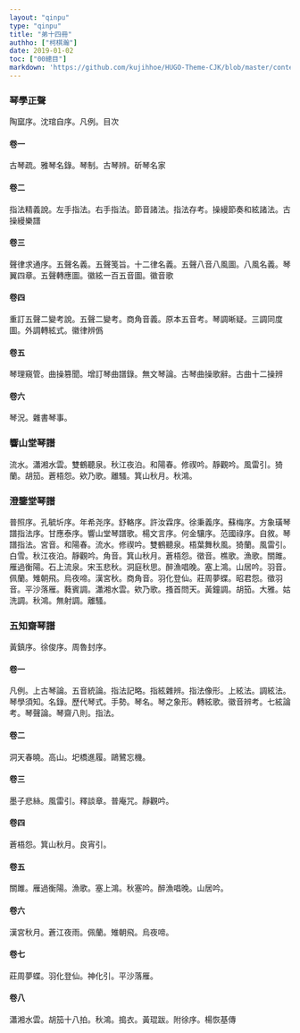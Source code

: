 ```yaml
---
layout: "qinpu"
type: "qinpu"
title: "弟十四冊"
authho: ["柯棋瀚"]
date: 2019-01-02
toc: ["00總目"]
markdown: 'https://github.com/kujihhoe/HUGO-Theme-CJK/blob/master/content/qinpu/00table/14.md'
---
```


### 琴學正聲

陶窳序。沈琯自序。凡例。目次

#### 卷一

古琴疏。雅琴名錄。琴制。古琴辨。斫琴名家

#### 卷二

指法精義說。左手指法。右手指法。節音諸法。指法存考。操縵節奏和絃諸法。古操縵樂譜

#### 卷三

聲律求通序。五聲名義。五聲笺旨。十二律名義。五聲八音八風圖。八風名義。琴翼四章。五聲轉應圖。徽絃一百五音圖。徽音歌

#### 卷四

重訂五聲二變考說。五聲二變考。商角音義。原本五音考。琴調晰疑。三調同度圖。外調轉絃式。徽律辨僞

#### 卷五

琴理窺管。曲操篡聞。增訂琴曲譜錄。無文琴論。古琴曲操歌辭。古曲十二操辨

#### 卷六

琴況。雜書琴事。

### 響山堂琴譜

流水。瀟湘水雲。雙鶴聽泉。秋江夜泊。和陽春。修禊吟。靜觀吟。風雷引。猗蘭。胡笳。蒼梧怨。欸乃歌。離騷。箕山秋月。秋鴻。

### 澄鑒堂琴譜

普照序。孔毓圻序。年希尧序。舒輅序。許汝霖序。徐秉義序。蘇梅序。方象璜<v>琴譜指法序</v>。甘應泰序。響山堂琴譜歌。楊文言序。何金驤序。范國祿序。自敘。琴譜指法。宮音。和陽春。流水。修禊吟。雙鶴聽泉。梧葉舞秋風。猗蘭。風雷引。白雪。秋江夜泊。靜觀吟。角音。箕山秋月。蒼梧怨。徵音。樵歌。漁歌。關雎。雁過衡陽。石上流泉。宋玉悲秋。洞庭秋思。醉漁唱晚。塞上鴻。山居吟。羽音。佩蘭。雉朝飛。烏夜啼。漢宮秋。商角音。羽化登仙。莊周夢蝶。昭君怨。徵羽音。平沙落雁。蕤賓調。瀟湘水雲。欸乃歌。搔首問天。黃鐘調。胡笳。大雅。姑洗調。秋鴻。無射調。離騷。

### 五知齋琴譜

黃鎮序。徐俊序。周魯封序。

#### 卷一

凡例。上古琴論。五音統論。指法記略。指絃雜辨。指法像形。上絃法。調絃法。琴學須知。名錄。歷代琴式。手勢。琴名。琴之象形。轉絃歌。徽音辨考。七絃論考。琴聲論。琴齋八則。指法。

#### 卷二

洞天春曉。高山。圯橋進履。鷗鷺忘機。

#### 卷三

墨子悲絲。風雷引。釋談章。普庵咒。靜觀吟。

#### 卷四

蒼梧怨。箕山秋月。良宵引。

#### 卷五

關雎。雁過衡陽。漁歌。塞上鴻。秋塞吟。醉漁唱晚。山居吟。

#### 卷六

漢宮秋月。蒼江夜雨。佩蘭。雉朝飛。烏夜啼。

#### 卷七

莊周夢蝶。羽化登仙。神化引。平沙落雁。

#### 卷八

瀟湘水雲。胡笳十八拍。秋鴻。搗衣。黃琨跋。附徐序。楊恢基傳
